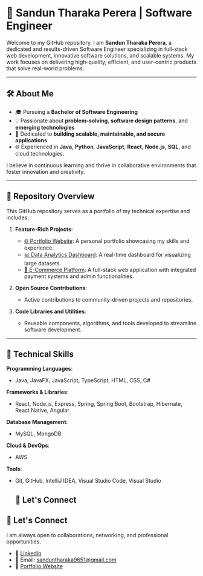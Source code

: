 # 💼 Sandun Tharaka Perera | Software Engineer

Welcome to my GitHub repository. I am **Sandun Tharaka Perera**, a dedicated and results-driven Software Engineer specializing in full-stack web development, innovative software solutions, and scalable systems. My work focuses on delivering high-quality, efficient, and user-centric products that solve real-world problems.

---

## 🛠 About Me

- 🎓 Pursuing a **Bachelor of Software Engineering**  
- 💡 Passionate about **problem-solving**, **software design patterns**, and **emerging technologies**  
- 🚀 Dedicated to **building scalable, maintainable, and secure applications**  
- 🌐 Experienced in **Java**, **Python**, **JavaScript**, **React**, **Node.js**, **SQL**, and cloud technologies.  

I believe in continuous learning and thrive in collaborative environments that foster innovation and creativity.

---

## 📂 Repository Overview

This GitHub repository serves as a portfolio of my technical expertise and includes:

1. **Feature-Rich Projects**:
   - [🌐 Portfolio Website](https://github.com/yourusername/portfolio-website): A personal portfolio showcasing my skills and experience.
   - [📊 Data Analytics Dashboard](https://github.com/yourusername/data-analytics-dashboard): A real-time dashboard for visualizing large datasets.
   - [🛒 E-Commerce Platform](https://github.com/yourusername/ecommerce-platform): A full-stack web application with integrated payment systems and admin functionalities.

2. **Open Source Contributions**:
   - Active contributions to community-driven projects and repositories.

3. **Code Libraries and Utilities**:
   - Reusable components, algorithms, and tools developed to streamline software development.

---

## 🚀 Technical Skills

**Programming Languages**:  
- Java, JavaFX, JavaScript, TypeScript, HTML, CSS, C#

**Frameworks & Libraries**:  
- React, Node.js, Express, Spring, Spring Boot, Bootstrap, Hibernate, React Native, Angular

**Database Management**:  
- MySQL, MongoDB

**Cloud & DevOps**:  
- AWS

**Tools**:  
- Git, GitHub, IntelliJ IDEA, Visual Studio Code, Visual Studio

  ## 🤝 Let's Connect

## 🤝 Let's Connect

I am always open to collaborations, networking, and professional opportunities.  

- 🔗 [LinkedIn](https://www.linkedin.com/in/sandun-perera-11a61b211/)  
- 📧 Email: sanduntharaka9651@gmail.com  
- 🌟 [Portfolio Website](https://www.yourportfolio.com)



<!---
Sanduntha/Sanduntha is a ✨ special ✨ repository because its `README.md` (this file) appears on your GitHub profile.
You can click the Preview link to take a look at your changes.
--->
